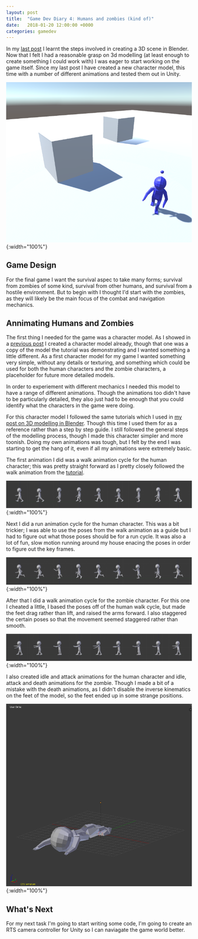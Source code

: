 ```yaml
---
layout: post
title:  "Game Dev Diary 4: Humans and zombies (kind of)"
date:   2018-01-20 12:00:00 +0000
categories: gamedev
---
```


In my [last post][previous-post] I learnt the steps involved in creating a 3D scene in Blender. Now that I felt I had a reasonable grasp on 3d modelling (at least enough to create something I could work with) I was eager to start working on the game itself. Since my last post I have created a new character model, this time with a number of different animations and tested them out in Unity.

![alt text](https://github.com/AerialMantis/aerialmantis.github.io/raw/master/images/game-dev-diary-4/animations-in-unity.png "Human walk animation in Unity"){:width="100%"}

## Game Design

For the final game I want the survival aspec to take many forms; survival from zombies of some kind, survival from other humans, and survival from a hostile environment. But to begin with I thought I'd start with the zombies, as they will likely be the main focus of the combat and navigation mechanics.

## Annimating Humans and Zombies

The first thing I needed for the game was a character model. As I showed in a [previous post][post-on-3d-modelling] I created a character model already, though that one was a copy of the model the tutorial was demonstrating and I wanted something a little different. As a first character model for my game I wanted something very simple, without any details or texturing, and something which could be used for both the human characters and the zombie characters, a placeholder for future more detailed models.

In order to experiement with different mechanics I needed this model to have a range of different animations. Though the animations too didn't have to be particularly detailed, they also just had to be enough that you could identify what the characters in the game were doing.

For this character model I followed the same tutorials which I used in [my post on 3D modelling in Blender][post-on-3d-modelling]. Though this time I used them for as a reference rather than a step by step guide. I still followed the general steps of the modelling process, though I made this character simpler and more toonish. Doing my own animations was tough, but I felt by the end I was starting to get the hang of it, even if all my animations were extremely basic.

The first animation I did was a walk animation cycle for the human character; this was pretty straight forward as I pretty closely followed the walk animation from the [tutorial][animation-tutorial].

![alt text](https://github.com/AerialMantis/aerialmantis.github.io/raw/master/images/game-dev-diary-4/human-walk.png "Human walk animation cycle"){:width="100%"}

Next I did a run animation cycle for the human character. This was a bit trickier; I was able to use the poses from the walk animation as a guide but I had to figure out what those poses should be for a run cycle. It was also a lot of fun, slow motion running around my house enacing the poses in order to figure out the key frames.

![alt text](https://github.com/AerialMantis/aerialmantis.github.io/raw/master/images/game-dev-diary-4/human-run.png "Human run animation cycle"){:width="100%"}

After that I did a walk animation cycle for the zombie character. For this one I cheated a little, I based the poses off of the human walk cycle, but made the feet drag rather than lift, and raised the arms forward. I also staggered the certain poses so that the movement seemed staggered rather than smooth.

![alt text](https://github.com/AerialMantis/aerialmantis.github.io/raw/master/images/game-dev-diary-4/zombie-walk.png "Zombie walk animation cycle"){:width="100%"}

I also created idle and attack animations for the human character and idle, attack and death animations for the zombie. Though I made a bit of a mistake with the death animations, as I didn't disable the inverse kinematics on the feet of the model, so the feet ended up in some strange positions.

![alt text](https://github.com/AerialMantis/aerialmantis.github.io/raw/master/images/game-dev-diary-4/human-die.png "Human death animation"){:width="100%"}

## What's Next

For my next task I'm going to start writing some code, I'm going to create an RTS camera controller for Unity so I can naviagate the game world better.

[previous-post]: http://www.aerialmantis.co.uk/blog/2017/11/17/game-dev-diary-3/
[post-on-3d-modelling]: http://www.aerialmantis.co.uk/blog/2017/04/16/game-dev-diary-2/
[animation-tutorial]: https://www.youtube.com/watch?v=DuUWxUitJos